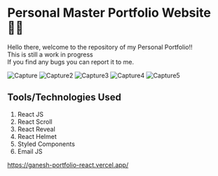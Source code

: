 # Personal Master Portfolio Website 👨‍💻
Hello there, welcome to the repository of my Personal Portfolio!! <br>
This is still a work in progress <br>
If you find any bugs you can report it to me.

![Capture](https://user-images.githubusercontent.com/99565432/171957070-2cb3c504-97f5-49c8-b43a-c9008e5c3336.PNG)
![Capture2](https://user-images.githubusercontent.com/99565432/171957646-6900d101-6cc1-4368-b0b3-8d967e798fd5.PNG)
![Capture3](https://user-images.githubusercontent.com/99565432/171957677-e42f0853-1aad-4115-b4c4-6383278b938e.PNG)
![Capture4](https://user-images.githubusercontent.com/99565432/171957709-35ce9098-95cd-4ebc-bee7-cfa4629bae66.PNG)
![Capture5](https://user-images.githubusercontent.com/99565432/171957733-29184a83-99ca-433a-b0e3-67ec401a5d64.PNG)



## Tools/Technologies Used

1) React JS
2) React Scroll
3) React Reveal
4) React Helmet
5) Styled Components
6) Email JS


https://ganesh-portfolio-react.vercel.app/
